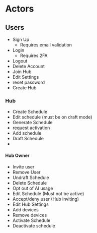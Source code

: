 # Actors
## Users
- Sign Up
  - Requires email validation
- Login
  - Requires 2FA
- Logout
- Delete Account
- Join Hub
- Edit Settings
- reset password
- Create Hub

### Hub  
- Create Schedule
- Edit schedule (must be on draft mode)
- Generate Schedule
- request activation
- Add schedule
- Draft Schedule
- 
#### Hub Owner
- Invite user
- Remove User
- Undraft Schedule
- Delete Schedule
- Opt out of AI usage
- Edit Schedule (Must not be active)
- Accept/deny user (Hub inviting)
- Edit Hub Settings
- Add devices
- Remove devices
- Activate Schedule
- Deactivate schedule

